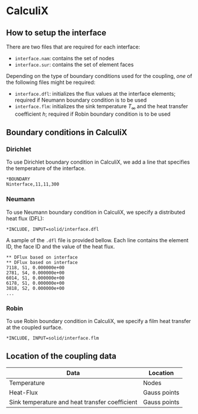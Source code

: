 # CalculiX



## How to setup the interface

There are two files that are required for each interface:
- `interface.nam`: contains the set of nodes
- `interface.sur`: contains the set of element faces

Depending on the type of boundary conditions used for the coupling, _one_ of the following files might be required:
- `interface.dfl`: initializes the flux values at the interface elements; required if Neumann boundary condition is to be used
- `interface.flm`: initializes the sink temperature $T_{\infty}$ and the heat transfer coefficient $h$; required if Robin boundary condition is to be used

## Boundary conditions in CalculiX

### Dirichlet

To use Dirichlet boundary condition in CalculiX, we add a line that specifies the temperature of the interface.

    *BOUNDARY
    Ninterface,11,11,300

### Neumann

To use Neumann boundary condition in CalculiX, we specify a distributed heat flux (DFL):

    *INCLUDE, INPUT=solid/interface.dfl

A sample of the `.dfl` file is provided bellow.  Each line contains the element ID, the face ID and the value of the heat flux.

    ** DFlux based on interface
    ** DFlux based on interface
    7118, S1, 0.000000e+00
    2781, S4, 0.000000e+00
    6014, S1, 0.000000e+00
    6178, S1, 0.000000e+00
    3818, S2, 0.000000e+00
    ...

### Robin

To use Robin boundary condition in CalculiX, we specify a film heat transfer at the coupled surface.

    *INCLUDE, INPUT=solid/interface.flm


## Location of the coupling data

| Data | Location |
| --- | --- |
| Temperature | Nodes |
| Heat-Flux | Gauss points |
| Sink temperature and heat transfer coefficient | Gauss points |
